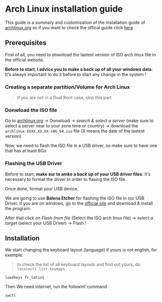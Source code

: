 # Arch Linux installation guide 

This guide is a summary and customization of the installation guide of [archlinux.org](archlinux.org) so if you want to check the offical guide click [here](https://wiki.archlinux.org/title/installation_guide)

## Prerequisites
First of all, you need to download the lastest version of ISO arch linux file in the official website.

**Before to start, I advice you to make a back up of all your windows data**: It's always important to do it before to start any change in the system !

### Creating a separate partition/Volume for Arch Linux
> If you are not in a Dual Boot case, skip this part



### Donwload the ISO file
Go to [archlinux.org](archlinux.org) -> Donwload -> *search & select a server* (make sure to select a server near to your zone time or country) -> download the ```archlinux-XXXX.XX.XX-x86_64.iso``` file (X means the date of the lastest version)


Now, we need to flash the ISO file in a USB driver, so make sure to have one that has at least 8Go


### Flashing the USB Driver

Before to start, **make sur to amke a back up of your USB driver files**: It's necessary to format the driver in order to flasing the ISO file.

Once done, format your USB device.

We are going to use **Balena Etcher** for flashing the ISO file in our USB Driver.
if you are on windows, go to the [official site](https://www.balena.io/etcher/) and download & install the program.

After that click on *Flash from file* (Select the ISO arch linux file) -> *select a target* (select your USB Driver) -> Flash !


## Installation

We start changing the keyboard layout (language) if yours is not english, for exemple:
> to check the list of all keyboard layouts and find out yours, do ``` localectl list-keymaps```
```
loadkeys fr_latin1
```

Then We need internet, run the followinf command
```
iwctl
```

